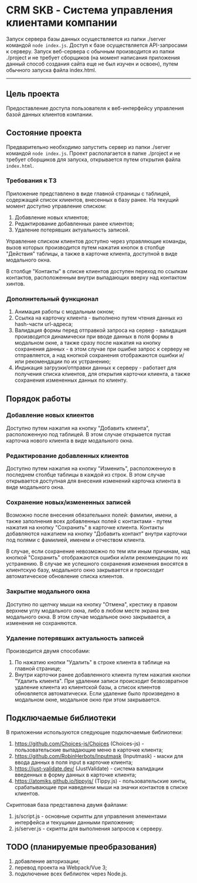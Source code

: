 # CRM SKB - Система управления клиентами компании

Запуск сервера базы данных осуществляется из папки ./server командой `node index.js`. Доступ к базе осуществляется API-запросами к серверу.
Запуск веб-сервера с обычным производится из папки ./project и не требует сборщиков (на момент написания приложения данный способ создания сайта еще не был изучен и освоен), путем обычного запуска файла index.html.

____
## Цель проекта

Предоставление доступа пользователя к веб-интерфейсу управления базой данных клиентов компании.

## Состояние проекта

Предварительно необходимо запустить сервер из папки ./server командой `node index.js`. Проект располагается в папке ./project и не требует сборщиков для запуска, открывается путем открытия файла `index.html`.

### Требования к ТЗ

Приложение представлено в виде главной страницы с таблицей, содержащей список клиентов, внесенных в базу ранее.
На текущий момент доступно управление списком:

   1. Добавление новых клиентов;
   2. Редактирование добавленных ранее клиентов;
   3. Удаление потерявших актуальность записей.

Управление списком клиентов доступно через управляющие команды, вызов которых производится путем нажатия кнопок в столбце "Действия" таблицы, а также в карточке клиента, доступной в виде модального окна.

В столбце "Контакты" в списке клиентов доступен переход по ссылкам контактов, расположенным внутри выпадающих вверху над контактом хинтов.

### Дополнительный функционал

   1. Анимация работы с модальным окном;
   2. Ссылка на карточку клиента - выполнено путем чтения данных из hash-части url-адреса;
   3. Валидация формы перед отправкой запроса на сервер - валидация производится динамически при вводе данных в поля формы в модальном окне, а также сразу после нажатия на кнопку сохранения данных - в этом случае при ошибке запрос к серверу не отправляется, а над кнопкой сохранения отображаются ошибки и/или рекомендации по их устранению;
   4. Индикация загрузки/отправки данных к серверу - работает для получения списка клиентов, для открытия карточки клиента, а также сохранения измененных данных по клиенту.

## Порядок работы

### Добавление новых клиентов

Доступно путем нажатия на кнопку "Добавить клиента", расположенную под таблицей. В этом случае открыается пустая карточка нового клиента в виде модального окна.

### Редактирование добавленных клиентов

Доступно путем нажатия на кнопку "Изменить", расположенную в последнем столбце таблицы в каждой из строк. В этом случае открывается доступная для внесения изменений карточка клиента в виде модального окна.

### Сохранение новых/измененных записей

Возможно после внесения обязательынх полей: фамилии, имени, а также заполнения всех добавленных полей с контактами - путем нажатия на кнопку "Сохранить" в карточке клиента. Контакты добавляются нажатием на кнопку "Добавить контакт" внутри карточки под полями с фамилией, именем и отчеством клиента.

В случае, если сохранение невозможно по тем или иным причинам, над кнопкой "Сохранить" отображаются ошибки и/или рекомендации по их устранению. В случае же успешного сохранения изменения вносятся в клиентскую базу, модального окно закрывается и происходит автоматическое обновление списка клиентов.

### Закрытие модального окна

Доступно по щелчку мыши на кнопку "Отмена", крестику в правом верхнем углу модального окна, либо в любом месте экрана вне модального окна. В этом случае модальное окно закрывается, а изменения не сохраняются.

### Удаление потерявших актуальность записей

Производится двумя способами:

   1. По нажатию кнопки "Удалить" в строке клиента в таблице на главной странице;
   2. Внутри карточки ранее добавленного клиента путем нажатия кнопки "Удалить клиента".
При удалении записи происходит безвозвратное удаление клиента из клиентской базы, а список клиентов обновляется автоматически. Если удаление было произведено в модальном окне, модальное окно при этом закрывается.

## Подключаемые библиотеки

В приложении используются следующие подключаемые библиотеки:

   1. <https://github.com/Choices-js/Choices> (Choices-js) - пользовательские выпадающие меню в карточке клиента;
   2. <https://github.com/RobinHerbots/Inputmask> (Inputmask) - маски для ввода данных в поля input в карточке клиента;
   3. <https://just-validate.dev/> (JustValidate) - система валидации введенных в форму данных в карточке клиента;
   4. <https://atomiks.github.io/tippyjs/> (Tippy.js) - пользовательские хинты, срабатывающие при наведенни мыши на значки контактов в списке клиентов.

Скриптовая база представлена двумя файлами:

   1. js/script.js - основные скрипты для управления элементами интерфейса и текущими данными приложения;
   2. js/server.js - скрипты для выполнения запросов к серверу.

## TODO (планируемые преобразования)

1. добавление авторизации;
2. перевод проекта на Webpack/Vue 3;
3. подключение всех библиотек через Node.js.
